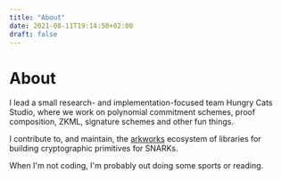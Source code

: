 ```yaml
---
title: "About"
date: 2021-08-11T19:14:50+02:00
draft: false
---
```

# About

I lead a small research- and implementation-focused team Hungry Cats Studio, where we work on polynomial commitment schemes, proof composition, ZKML, signature schemes and other fun things.

I contribute to, and maintain, the [arkworks](/arkworks) ecosystem of libraries for building cryptographic primitives for SNARKs.

When I'm not coding, I'm probably out doing some sports or reading.
